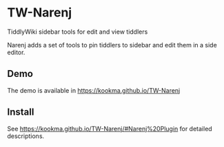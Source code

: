 # TW-Narenj
 TiddlyWiki sidebar tools for edit and view tiddlers
 
 Narenj adds a set of tools to pin tiddlers to sidebar and edit them in a side editor.
 
 
 ## Demo
 The demo is available in https://kookma.github.io/TW-Narenj
 
 ## Install
 See https://kookma.github.io/TW-Narenj/#Narenj%20Plugin for detailed descriptions.
